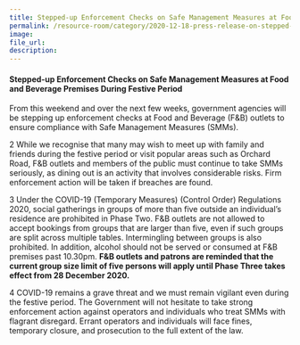 ```yaml
---  
title: Stepped-up Enforcement Checks on Safe Management Measures at Food and Beverage Premises During Festive Period   
permalink: /resource-room/category/2020-12-18-press-release-on-stepped-up-enforcement-checks-on-safe-management-measures-at-food-and-beverage-premises-during-festive-period/  
image:  
file_url:  
description:  
---  
```


#### Stepped-up Enforcement Checks on Safe Management Measures at Food and Beverage Premises During Festive Period  

From this weekend and over the next few weeks, government agencies will be stepping up enforcement checks at Food and Beverage (F&B) outlets to ensure compliance with Safe Management Measures (SMMs).  

2 While we recognise that many may wish to meet up with family and friends during the festive period or visit popular areas such as Orchard Road, F&B outlets and members of the public must continue to take SMMs seriously, as dining out is an activity that involves considerable risks. Firm enforcement action will be taken if breaches are found.  

3 Under the COVID-19 (Temporary Measures) (Control Order) Regulations 2020, social gatherings in groups of more than five outside an individual’s residence are prohibited in Phase Two. F&B outlets are not allowed to accept bookings from groups that are larger than five, even if such groups are split across multiple tables. Intermingling between groups is also prohibited. In addition, alcohol should not be served or consumed at F&B premises past 10.30pm. **F&B outlets and patrons are reminded that the current group size limit of five persons will apply until Phase Three takes effect from 28 December 2020.**  

4 COVID-19 remains a grave threat and we must remain vigilant even during the festive period. The Government will not hesitate to take strong enforcement action against operators and individuals who treat SMMs with flagrant disregard. Errant operators and individuals will face fines, temporary closure, and prosecution to the full extent of the law.  

